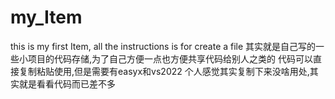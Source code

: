# my_Item
this is my first Item, all the instructions is for create a file
其实就是自己写的一些小项目的代码存储,为了自己方便一点也方便共享代码给别人之类的
代码可以直接复制粘贴使用,但是需要有easyx和vs2022
个人感觉其实复制下来没啥用处,其实就是看看代码而已差不多
